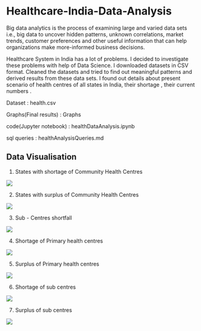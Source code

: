 # Healthcare-India-Data-Analysis

Big data analytics is the process of examining large and varied data sets i.e.,
big data to uncover hidden patterns, unknown correlations, market trends,
customer preferences and other useful information that can help organizations
make more-informed business decisions.

Healthcare System in India has a lot of problems. I decided to investigate these
problems with help of Data Science. I downloaded datasets in CSV format.
Cleaned the datasets and tried to find out meaningful patterns and derived
results from these data sets. I found out details about present scenario of
health centres of all states in India, their shortage , their current numbers .

Dataset                : health.csv

Graphs(Final results)  : Graphs 

code(Jupyter notebook) : healthDataAnalysis.ipynb

sql queries            : healthAnalysisQueries.md

## Data Visualisation

1. States with shortage of Community Health Centres
<img src ="https://github.com/piyushnanwani/Healthcare-India-Data-Analysis/blob/master/Graphs/chc_shortage.png">

2. States with surplus of Community Health Centres
<img src ="https://github.com/piyushnanwani/Healthcare-India-Data-Analysis/blob/master/Graphs/chc_surplus.png">

3. Sub - Centres shortfall
<img src ="https://github.com/piyushnanwani/Healthcare-India-Data-Analysis/blob/master/Graphs/df1.png">

4. Shortage of Primary health centres
<img src ="https://github.com/piyushnanwani/Healthcare-India-Data-Analysis/blob/master/Graphs/phc_shortage.png">

5. Surplus of Primary health centres
<img src ="https://github.com/piyushnanwani/Healthcare-India-Data-Analysis/blob/master/Graphs/phc_surplus.png">

6. Shortage of sub centres
<img src ="https://github.com/piyushnanwani/Healthcare-India-Data-Analysis/blob/master/Graphs/sub_centres_shortage.png">

7. Surplus of sub centres
<img src ="https://github.com/piyushnanwani/Healthcare-India-Data-Analysis/blob/master/Graphs/sub_centres_surplus.png">
